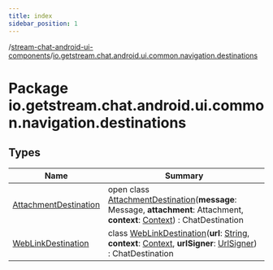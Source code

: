 ```yaml
---
title: index
sidebar_position: 1
---
```

/[stream-chat-android-ui-components](../index.md)/[io.getstream.chat.android.ui.common.navigation.destinations](index.md)  
  
  
  
# Package io.getstream.chat.android.ui.common.navigation.destinations  
  
  
## Types  
  
|  Name |  Summary | 
|---|---|
| <a name="io.getstream.chat.android.ui.common.navigation.destinations/AttachmentDestination///PointingToDeclaration/"></a>[AttachmentDestination](AttachmentDestination/index.md)| <a name="io.getstream.chat.android.ui.common.navigation.destinations/AttachmentDestination///PointingToDeclaration/"></a>open class [AttachmentDestination](AttachmentDestination/index.md)(**message**: Message, **attachment**: Attachment, **context**: [Context](https://developer.android.com/reference/kotlin/android/content/Context.html)) : ChatDestination|
| <a name="io.getstream.chat.android.ui.common.navigation.destinations/WebLinkDestination///PointingToDeclaration/"></a>[WebLinkDestination](WebLinkDestination/index.md)| <a name="io.getstream.chat.android.ui.common.navigation.destinations/WebLinkDestination///PointingToDeclaration/"></a>class [WebLinkDestination](WebLinkDestination/index.md)(**url**: [String](https://kotlinlang.org/api/latest/jvm/stdlib/kotlin/-string/index.html), **context**: [Context](https://developer.android.com/reference/kotlin/android/content/Context.html), **urlSigner**: [UrlSigner](../io.getstream.chat.android.ui.common/UrlSigner/index.md)) : ChatDestination|

